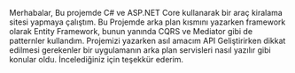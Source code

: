 Merhabalar, Bu projemde C# ve ASP.NET Core kullanarak bir araç kiralama sitesi yapmaya çalıştım. 
Bu Projemde arka plan kısmını yazarken framework olarak Entity Framework, bunun yanında CQRS ve Mediator gibi de patternler kullandım.
Projemizi yazarken asıl amacım API Geliştirirken dikkat edilmesi gerekenler bir uygulamanın arka plan servisleri nasıl yazılır gibi konular oldu.
İncelediğiniz için teşekkür ederim.
